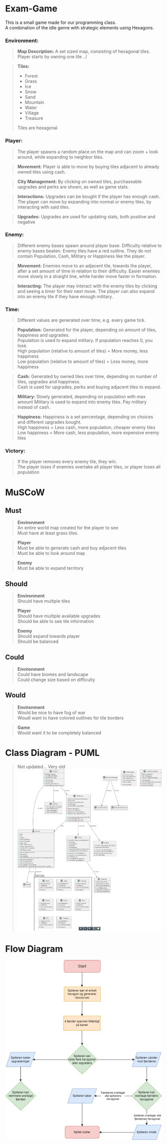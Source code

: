 # Exam-Game
This is a small game made for our programming class.
<br>
A combination of the idle genre with strategic elements using Hexagons.

### Environment:
> **Map Description:** A set sized map, consisting of hexagonal tiles. Player starts by owning one tile ../

> **Tiles:**
> * Forest
> * Grass
> * Ice
> * Snow
> * Sand
> * Mountain
> * Water
> * Village
> * Treasure
> 
> Tiles are hexagonal

### Player: 

> The player spawns a random place on the map and can zoom + look around, while expanding to neighbor tiles.
 
> **Movement:** Player is able to move by buying tiles adjacent to already owned tiles using cash.

> **City Management:** By clicking on owned tiles, purchaseable upgrades and perks are shown, as well as game stats.

> **Interactions:** Upgrades can be bought if the player has enough cash. The player can move by expanding into normal or enemy tiles, by interacting with said tiles.

> **Upgrades:** Upgrades are used for updating stats, both positive and negative <br>
 
### Enemy:

> Different enemy bases spawn around player base. Difficulty relative to enemy bases beaten. Enemy tiles have a red outline. They do not contain Population, Cash, Military or Happiness like the player.<br> 

> **Movement:** Enemies move to an adjacent tile, towards the player, after a set amount of time in relation to their difficulty. Easier enemies move slowly in a straight line, while harder move faster in formation.

> **Interacting:** The player may interact with the enemy tiles by clicking and seeing a timer for their next move. The player can also expand into an enemy tile if they have enough military.

### Time:

> Different values are generated over time, e.g. every game tick.

> **Population:** Generated for the player, depending on amount of tiles, happiness and upgrades. <br>
> Population is used to expand military. If population reaches 0, you lose. <br>
> High population (relative to amount of tiles) = More money, less happiness <br>
> Low population (relative to amount of tiles) =  Less money, more happiness

> **Cash:** Generated by owned tiles over time, depending on number of tiles, upgrades and happiness. <br>
> Cash is used for upgrades, perks and buying adjacent tiles to expand.

> **Military:** Slowly generated, depending on population with max amount
> Military is used to expand into enemy tiles. Pay military instead of cash.

> **Happiness:** Happiness is a set percentage, depending on choices and different upgrades bought. <br>
> High happiness = Less cash, more population, cheaper enemy tiles <br>
> Low happiness = More cash, less population, more expensive enemy tiles

### Victory:

> If the player removes every enemy tile, they win. <br>
> The player loses if enemies overtake all player tiles, or player loses all population

# MuSCoW
## Must
> **Environment** <br>
> An entire world map created for the player to see <br>
> Must have at least grass tiles. 

> **Player** <br>
> Must be able to generate cash and buy adjacent tiles <br>
> Must be able to look around map

> **Enemy** <br>
> Must be able to expand territory

## Should
> **Environment** <br>
> Should have multiple tiles
>
> **Player** <br>
> Should have multiple available upgrades <br>
> Should be able to see tile information
>
> **Enemy** <br>
> Should expand towards player <br>
> Should be balanced

## Could
> **Environment** <br>
> Could have biomes and landscape <br>
> Could change size based on difficulty

## Would
> **Environment** <br>
> Would be nice to have fog of war <br>
> Woudl want to have colored outlines for tile borders

> **Game** <br>
> Would want it to be completely balanced

# Class Diagram - PUML
> Not updated... Very old <br>
![Class Diagram](Class.png)

# Flow Diagram
![Flow Diagram](Flow.png)